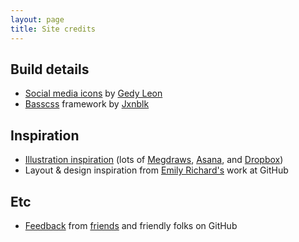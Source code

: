 ```yaml
---
layout: page
title: Site credits
---
```


## Build details
- [Social media icons](https://creativemarket.com/gedy/21158-Vector-Social-Media-Icons-Bundle) by [Gedy Leon](https://creativemarket.com/gedy)
- [Basscss](http://basscss.com/) framework by [Jxnblk](http://jxnblk.com/)

## Inspiration

- [Illustration inspiration](https://dribbble.com/jag/likes) (lots of [Megdraws](https://dribbble.com/megdraws), [Asana](https://dribbble.com/asana), and [Dropbox](https://dribbble.com/dropbox))
- Layout & design inspiration from [Emily Richard's](https://dribbble.com/emrichard) work at GitHub

## Etc

- [Feedback](https://github.com/jglovier/jglovier.github.io/pull/70) from [friends](https://dribbble.com/emrichard) and friendly folks on GitHub
